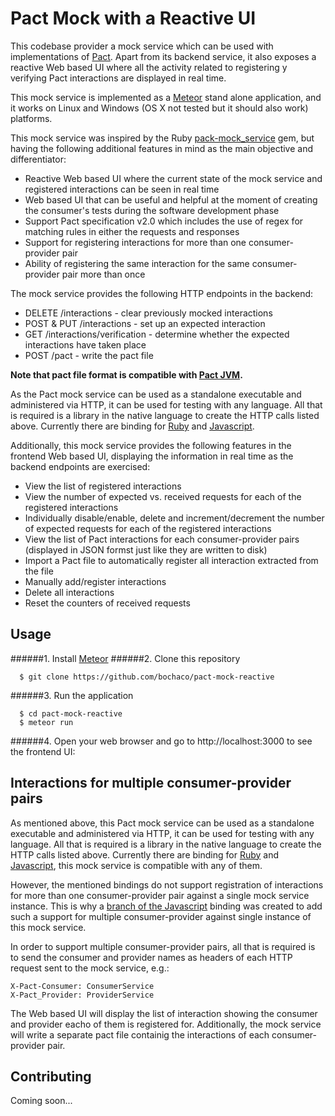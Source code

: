 # Pact Mock with a Reactive UI

This codebase provider a mock service which can be used with implementations of [Pact][pact]. Apart from its backend service, it also exposes a reactive Web based UI where all the activity related to registering y verifying Pact interactions are displayed in real time. 

This mock service is implemented as a [Meteor][meteor] stand alone application, and it works on Linux and Windows (OS X not tested but it should also work) platforms.

This mock service was inspired by the Ruby [pack-mock_service][pack-mock_service] gem, but having the following additional features in mind as the main objective and differentiator:
* Reactive Web based UI where the current state of the mock service and registered interactions can be seen in real time
* Web based UI that can be useful and helpful at the moment of creating the consumer's tests during the software development phase
* Support Pact specification v2.0 which includes the use of regex for matching rules in either the requests and responses
* Support for registering interactions for more than one consumer-provider pair
* Ability of registering the same interaction for the same consumer-provider pair more than once

The mock service provides the following HTTP endpoints in the backend:

* DELETE /interactions - clear previously mocked interactions
* POST & PUT /interactions - set up an expected interaction
* GET /interactions/verification - determine whether the expected interactions have taken place
* POST /pact - write the pact file

**Note that pact file format is compatible with [Pact JVM][pact-jvm].**

As the Pact mock service can be used as a standalone executable and administered via HTTP, it can be used for testing with any language. All that is required is a library in the native language to create the HTTP calls listed above. Currently there are binding for [Ruby][pact] and [Javascript][javascript].

Additionally, this mock service provides the following features in the frontend Web based UI, displaying the information in real time as the backend endpoints are exercised:

* View the list of registered interactions
* View the number of expected vs. received requests for each of the registered interactions
* Individually disable/enable, delete and increment/decrement the number of expected requests for each of the registered interactions
* View the list of Pact interactions for each consumer-provider pairs (displayed in JSON formst just like they are written to disk)
* Import a Pact file to automatically register all interaction extracted from the file
* Manually add/register interactions
* Delete all interactions
* Reset the counters of received requests

## Usage

######1. Install [Meteor][meteor-install]
######2. Clone this repository
```
  $ git clone https://github.com/bochaco/pact-mock-reactive
```
######3. Run the application
```
  $ cd pact-mock-reactive
  $ meteor run
```
######4. Open your web browser and go to http://localhost:3000 to see the frontend UI:

## Interactions for multiple consumer-provider pairs

As mentioned above, this Pact mock service can be used as a standalone executable and administered via HTTP, it can be used for testing with any language. All that is required is a library in the native language to create the HTTP calls listed above. Currently there are binding for [Ruby][pact] and [Javascript][javascript], this mock service is compatible with any of them.

However, the mentioned bindings do not support registration of interactions for more than one consumer-provider pair against a single mock service instance. This is why a [branch of the Javascript][javascript-branch] binding was created to add such a support for multiple consumer-provider against  single instance of this mock service.

In order to support multiple consumer-provider pairs, all that is required is to send the consumer and provider names as headers of each HTTP request sent to the mock service, e.g.:
```
X-Pact-Consumer: ConsumerService
X-Pact_Provider: ProviderService
```
The Web based UI will display the list of interaction showing the consumer and provider eacho of them is registered for. Additionally, the mock service will write a separate pact file containig the interactions of each consumer-provider pair.

## Contributing

Coming soon...

[pact]: https://github.com/realestate-com-au/pact
[javascript]: https://github.com/DiUS/pact-consumer-js-dsl
[meteor]: http://www.meteor.com
[meteor-install]: https://www.meteor.com/install
[pack-mock_service]: https://github.com/bethesque/pact-mock_service
[pact-jvm]: https://github.com/DiUS/pact-jvm
[javascript-branch]: https://github.com/bochaco/pact-consumer-js-dsl
